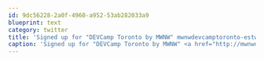 ```yaml
---
id: 9dc56228-2a0f-4960-a952-53ab282033a9
blueprint: text
category: twitter
title: 'Signed up for "DEVCamp Toronto by MWNW" mwnwdevcamptoronto-estw.eventbrite.com via @eventbrite'
caption: 'Signed up for "DEVCamp Toronto by MWNW" <a href="http://mwnwdevcamptoronto-estw.eventbrite.com" title="http://mwnwdevcamptoronto-estw.eventbrite.com" class="link link_untco">mwnwdevcamptoronto-estw.eventbrite.com</a> via <span class="username username_linked">@<a href="https://twitter.com/eventbrite" title="Eventbrite">eventbrite</a></span>'
---
```

